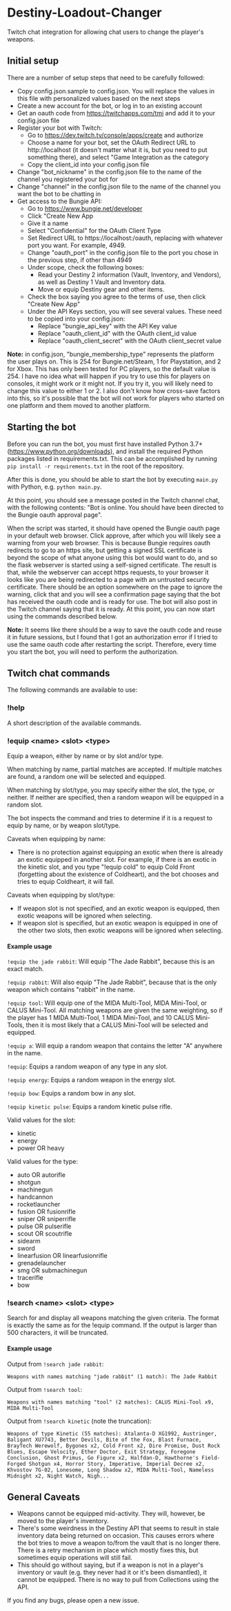 # Destiny-Loadout-Changer
Twitch chat integration for allowing chat users to change the player's weapons.

## Initial setup
There are a number of setup steps that need to be carefully followed:
* Copy config.json.sample to config.json. You will replace the values in this file with personalized values based on the next steps
* Create a new account for the bot, or log in to an existing account
* Get an oauth code from https://twitchapps.com/tmi and add it to your config.json file
* Register your bot with Twitch:
  + Go to https://dev.twitch.tv/console/apps/create and authorize
  + Choose a name for your bot, set the OAuth Redirect URL to http://localhost (it doesn't matter what it is, but you need to put something there), and select "Game Integration as the category
  + Copy the client_id into your config.json file
* Change "bot_nickname" in the config.json file to the name of the channel you registered your bot for
* Change "channel" in the config.json file to the name of the channel you want the bot to be chatting in
* Get access to the Bungie API:
  + Go to https://www.bungie.net/developer
  + Click "Create New App
  + Give it a name
  + Select "Confidential" for the OAuth Client Type
  + Set Redirect URL to https://localhost:<port>/oauth, replacing <port> with whatever port you want. For example, 4949.
  + Change "oauth_port" in the config.json file to the port you chose in the previous step, if other than 4949
  + Under scope, check the following boxes:
    - Read your Destiny 2 information (Vault, Inventory, and Vendors), as well as Destiny 1 Vault and Inventory data. 
    -	Move or equip Destiny gear and other items.
  + Check the box saying you agree to the terms of use, then click "Create New App"
  + Under the API Keys section, you will see several values. These need to be copied into your config.json:
    - Replace "bungie_api_key" with the API Key value
    - Replace "oauth_client_id" with the OAuth client_id value
    - Replace "oauth_client_secret" with the OAuth client_secret value

**Note:** in config.json, "bungie_membership_type" represents the platform the user plays on. This is 254 for Bungie.net/Steam, 1 for Playstation, and 2 for Xbox. This has only been tested for PC players, so the default value is 254. I have no idea what will happen if you try to use this for players on consoles, it might work or it might not. If you try it, you will likely need to change this value to either 1 or 2. I also don't know how cross-save factors into this, so it's possible that the bot will not work for players who started on one platform and them moved to another platform.

## Starting the bot
Before you can run the bot, you must first have installed Python 3.7+ (https://www.python.org/downloads), and install the required Python packages listed in requirements.txt. This can be accomplished by running ``pip install -r requirements.txt`` in the root of the repository.

After this is done, you should be able to start the bot by executing ``main.py`` with Python, e.g. `python main.py`.

At this point, you should see a message posted in the Twitch channel chat, with the following contents: "Bot is online. You should have been directed to the Bungie oauth approval page". 

When the script was started, it should have opened the Bungie oauth page in your default web browser. Click approve, after which you will likely see a warning from your web browser. This is because Bungie requires oauth redirects to go to an https site, but getting a signed SSL certificate is beyond the scope of what anyone using this bot would want to do, and so the flask webserver is started using a self-signed certificate. The result is that, while the webserver can accept https requests, to your browser it looks like you are being redirected to a page with an untrusted security certificate. There should be an option somewhere on the page to ignore the warning, click that and you will see a confirmation page saying that the bot has received the oauth code and is ready for use. The bot will also post in the Twitch channel saying that it is ready. At this point, you can now start using the commands described below.

**Note:** It seems like there should be a way to save the oauth code and reuse it in future sessions, but I found that I got an authorization error if I tried to use the same oauth code after restarting the script. Therefore, every time you start the bot, you will need to perform the authorization.

## Twitch chat commands
The following commands are available to use:

### !help
A short description of the available commands.

### !equip \<name\> \<slot\> \<type\>
Equip a weapon, either by name or by slot and/or type.

When matching by name, partial matches are accepted. If multiple matches are found, a random one will be selected and equipped.

When matching by slot/type, you may specify either the slot, the type, or neither. If neither are specified, then a random weapon will be equipped in a random slot. 

The bot inspects the command and tries to determine if it is a request to equip by name, or by weapon slot/type.

Caveats when equipping by name:
* There is no protection against equipping an exotic when there is already an exotic equipped in another slot. For example, if there is an exotic in the kinetic slot, and you type "!equip cold" to equip Cold Front (forgetting about the existence of Coldheart), and the bot chooses and tries to equip Coldheart, it will fail.

Caveats when equipping by slot/type:
* If weapon slot is not specified, and an exotic weapon is equipped, then exotic weapons will be ignored when selecting.
* If weapon slot is specified, but an exotic weapon is equipped in one of the other two slots, then exotic weapons will be ignored when selecting.

#### Example usage
``!equip the jade rabbit``: Will equip "The Jade Rabbit", because this is an exact match.

``!equip rabbit``: Will also equip "The Jade Rabbit", because that is the only weapon which contains "rabbit" in the name.

``!equip tool``: Will equip one of the MIDA Multi-Tool, MIDA Mini-Tool, or CALUS Mini-Tool. All matching weapons are given the same weighting, so if the player has 1 MIDA Multi-Tool, 1 MIDA Mini-Tool, and 10 CALUS Mini-Tools, then it is most likely that a CALUS Mini-Tool will be selected and equipped.

``!equip a``: Will equip a random weapon that contains the letter "A" anywhere in the name.

``!equip``: Equips a random weapon of any type in any slot.

``!equip energy``: Equips a random weapon in the energy slot.

``!equip bow``: Equips a random bow in any slot.

``!equip kinetic pulse``: Equips a random kinetic pulse rifle.


Valid values for the slot:
* kinetic
* energy
* power OR heavy

Valid values for the type:
* auto OR autorifle
* shotgun
* machinegun
* handcannon
* rocketlauncher
* fusion OR fusionrifle
* sniper OR sniperrifle
* pulse OR pulserifle
* scout OR scoutrifle
* sidearm
* sword
* linearfusion OR linearfusionrifle
* grenadelauncher
* smg OR submachinegun
* tracerifle
* bow

### !search	\<name\> \<slot\> \<type\>
Search for and display all weapons matching the given criteria. The format is exactly the same as for the !equip command. If the output is larger than 500 characters, it will be truncated.

#### Example usage

Output from ``!search jade rabbit``:

    Weapons with names matching "jade rabbit" (1 match): The Jade Rabbit

Output from ``!search tool``:

    Weapons with names matching "tool" (2 matches): CALUS Mini-Tool x9, MIDA Multi-Tool

Output from ``!search kinetic`` (note the truncation):

    Weapons of type Kinetic (55 matches): Atalanta-D XG1992, Austringer, Baligant XU7743, Better Devils, Bite of the Fox, Blast Furnace, BrayTech Werewolf, Bygones x2, Cold Front x2, Dire Promise, Dust Rock Blues, Escape Velocity, Ether Doctor, Exit Strategy, Foregone Conclusion, Ghost Primus, Go Figure x2, Halfdan-D, Hawthorne's Field-Forged Shotgun x4, Horror Story, Imperative, Imperial Decree x2, Khvostov 7G-02, Lonesome, Long Shadow x2, MIDA Multi-Tool, Nameless Midnight x2, Night Watch, Nigh...

## General Caveats
* Weapons cannot be equipped mid-activity. They will, however, be moved to the player's inventory.
* There's some weirdness in the Destiny API that seems to result in stale inventory data being returned on occasion. This causes errors where the bot tries to move a weapon to/from the vault that is no longer there. There is a retry mechanism in place which mostly fixes this, but sometimes equip operations will still fail.
* This should go without saying, but if a weapon is not in a player's inventory or vault (e.g. they never had it or it's been dismantled), it cannot be equipped. There is no way to pull from Collections using the API. 

If you find any bugs, please open a new issue.